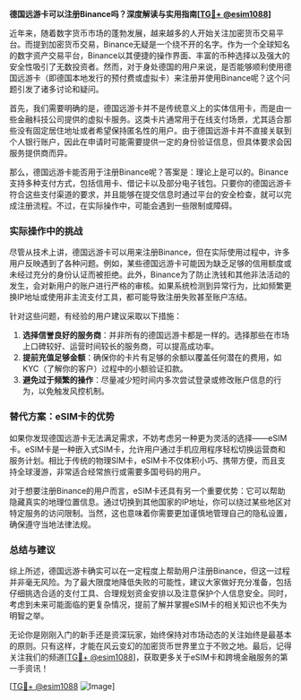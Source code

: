 **德国远游卡可以注册Binance吗？深度解读与实用指南[[TG💪+ @esim1088](https://t.me/s/esim1088)]**

近年来，随着数字货币市场的蓬勃发展，越来越多的人开始关注加密货币交易平台。而提到加密货币交易，Binance无疑是一个绕不开的名字。作为一个全球知名的数字资产交易平台，Binance以其便捷的操作界面、丰富的币种选择以及强大的安全性吸引了无数投资者。然而，对于身处德国的用户来说，是否能够顺利使用德国远游卡（即德国本地发行的预付费或虚拟卡）来注册并使用Binance呢？这个问题引发了诸多讨论和疑问。

首先，我们需要明确的是，德国远游卡并不是传统意义上的实体信用卡，而是由一些金融科技公司提供的虚拟卡服务。这类卡片通常用于在线支付场景，尤其适合那些没有固定居住地址或者希望保持匿名性的用户。由于德国远游卡并不直接关联到个人银行账户，因此在申请时可能需要提供一定的身份验证信息，但具体要求会因服务提供商而异。

那么，德国远游卡能否用于注册Binance呢？答案是：理论上是可以的。Binance支持多种支付方式，包括信用卡、借记卡以及部分电子钱包。只要你的德国远游卡符合这些支付渠道的要求，并且能够在提交信息时通过平台的安全检查，就可以完成注册流程。不过，在实际操作中，可能会遇到一些限制或障碍。

### 实际操作中的挑战

尽管从技术上讲，德国远游卡可以用来注册Binance，但在实际使用过程中，许多用户反映遇到了各种问题。例如，某些德国远游卡可能因为缺乏足够的信用额度或未经过充分的身份认证而被拒绝。此外，Binance为了防止洗钱和其他非法活动的发生，会对新用户的账户进行严格的审核。如果系统检测到异常行为，比如频繁更换IP地址或使用非主流支付工具，都可能导致注册失败甚至账户冻结。

针对这些问题，有经验的用户建议采取以下措施：

1. **选择信誉良好的服务商**：并非所有的德国远游卡都是一样的。选择那些在市场上口碑较好、运营时间较长的服务商，可以提高成功率。
2. **提前充值足够金额**：确保你的卡片有足够的余额以覆盖任何潜在的费用，如KYC（了解你的客户）过程中的小额验证扣款。
3. **避免过于频繁的操作**：尽量减少短时间内多次尝试登录或修改账户信息的行为，以免触发风控机制。

### 替代方案：eSIM卡的优势

如果你发现德国远游卡无法满足需求，不妨考虑另一种更为灵活的选择——eSIM卡。eSIM卡是一种嵌入式SIM卡，允许用户通过手机应用程序轻松切换运营商和服务计划。相比于传统的物理SIM卡，eSIM卡不仅体积小巧、携带方便，而且支持全球漫游，非常适合经常旅行或需要多国号码的用户。

对于想要注册Binance的用户而言，eSIM卡还具有另一个重要优势：它可以帮助隐藏真实的地理位置信息。通过切换到其他国家的IP地址，你可以绕过某些地区对特定服务的访问限制。当然，这也意味着你需要更加谨慎地管理自己的隐私设置，确保遵守当地法律法规。

### 总结与建议

综上所述，德国远游卡确实可以在一定程度上帮助用户注册Binance，但这一过程并非毫无风险。为了最大限度地降低失败的可能性，建议大家做好充分准备，包括仔细挑选合适的支付工具、合理规划资金安排以及注意保护个人信息安全。同时，考虑到未来可能面临的更复杂情况，提前了解并掌握eSIM卡的相关知识也不失为明智之举。

无论你是刚刚入门的新手还是资深玩家，始终保持对市场动态的关注始终是最基本的原则。只有这样，才能在风云变幻的加密货币世界里立于不败之地。最后，记得关注我们的频道[[TG💪+ @esim1088](https://t.me/s/esim1088)]，获取更多关于eSIM卡和跨境金融服务的第一手资讯！

[[TG💪+ @esim1088](https://t.me/s/esim1088) ![Image](https://i.postimg.cc/4NQfJmqS/Snipaste-2025-05-13-00-14-12.png)]